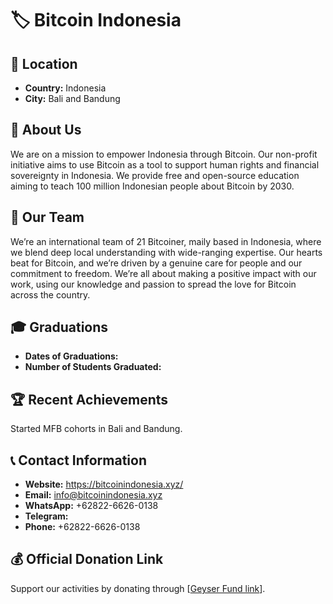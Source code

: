 # 🏷️ Bitcoin Indonesia

## 📍 Location
- **Country:** Indonesia
- **City:** Bali and Bandung

## 📖 About Us
We are on a mission to empower Indonesia through Bitcoin. Our non-profit initiative aims to use Bitcoin as a tool to support human rights and financial sovereignty in Indonesia. We provide free and open-source education aiming to teach 100 million Indonesian people about Bitcoin by 2030.

## 👥 Our Team
We’re an international team of 21 Bitcoiner, maily based in Indonesia, where we blend deep local understanding with wide-ranging expertise. Our hearts beat for Bitcoin, and we’re driven by a genuine care for people and our commitment to freedom. We’re all about making a positive impact with our work, using our knowledge and passion to spread the love for Bitcoin across the country.

## 🎓 Graduations
- **Dates of Graduations:** 
- **Number of Students Graduated:** 

## 🏆 Recent Achievements
Started MFB cohorts in Bali and Bandung.

## 📞 Contact Information
- **Website:** https://bitcoinindonesia.xyz/
- **Email:** info@bitcoinindonesia.xyz
- **WhatsApp:** +62822-6626-0138
- **Telegram:** 
- **Phone:** +62822-6626-0138

## 💰 Official Donation Link
Support our activities by donating through [[Geyser Fund link](https://geyser.fund/project/bitcoinhousebali)].
